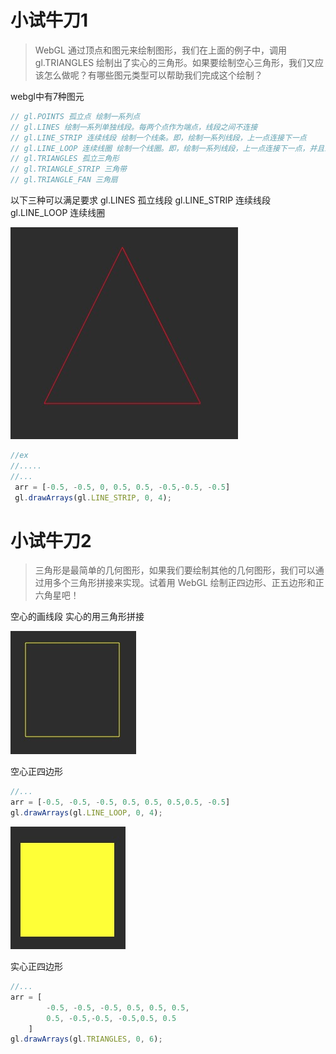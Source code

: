 # 小试牛刀1
> WebGL 通过顶点和图元来绘制图形，我们在上面的例子中，调用 gl.TRIANGLES 绘制出了实心的三角形。如果要绘制空心三角形，我们又应该怎么做呢？有哪些图元类型可以帮助我们完成这个绘制？

webgl中有7种图元

```glsl
// gl.POINTS 孤立点 绘制一系列点
// gl.LINES 绘制一系列单独线段。每两个点作为端点，线段之间不连接
// gl.LINE_STRIP 连续线段 绘制一个线条。即，绘制一系列线段，上一点连接下一点
// gl.LINE_LOOP 连续线圈 绘制一个线圈。即，绘制一系列线段，上一点连接下一点，并且最后一点与第一个点相连
// gl.TRIANGLES 孤立三角形
// gl.TRIANGLE_STRIP 三角带
// gl.TRIANGLE_FAN 三角扇
```
以下三种可以满足要求
gl.LINES 孤立线段
gl.LINE_STRIP 连续线段
gl.LINE_LOOP 连续线圈

![空心三角](../assets/001.jpg)

```js
//ex
//.....
//... 
 arr = [-0.5, -0.5, 0, 0.5, 0.5, -0.5,-0.5, -0.5]
 gl.drawArrays(gl.LINE_STRIP, 0, 4);
```

# 小试牛刀2
> 三角形是最简单的几何图形，如果我们要绘制其他的几何图形，我们可以通过用多个三角形拼接来实现。试着用 WebGL 绘制正四边形、正五边形和正六角星吧！

空心的画线段 实心的用三角形拼接

![空心正四边形](../assets/002.jpg)

空心正四边形
```js
//...
arr = [-0.5, -0.5, -0.5, 0.5, 0.5, 0.5,0.5, -0.5]
gl.drawArrays(gl.LINE_LOOP, 0, 4);
```
![实心正四边形](../assets/003.jpg)

实心正四边形
```js
//...
arr = [
        -0.5, -0.5, -0.5, 0.5, 0.5, 0.5,
        0.5, -0.5,-0.5, -0.5,0.5, 0.5
    ]
gl.drawArrays(gl.TRIANGLES, 0, 6);
```